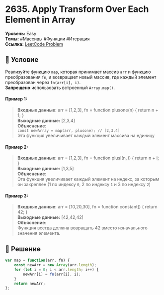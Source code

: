 # 2635. Apply Transform Over Each Element in Array

**Уровень:** Easy  
**Темы:** #Массивы #Функции #Итерация  
**Ссылка:** [LeetCode Problem](https://leetcode.com/problems/apply-transform-over-each-element-in-array/)

## 📜 Условие
Реализуйте функцию `map`, которая принимает массив `arr` и функцию преобразования `fn`, и возвращает новый массив, где каждый элемент преобразован через `fn(arr[i], i)`.  
**Запрещено** использовать встроенный `Array.map()`.

#### **Пример 1:**  
> **Входные данные:** arr = [1,2,3], fn = function plusone(n) { return n + 1; }  
> **Выходные данные:** [2,3,4]  
> **Объяснение**:  
> `const newArray = map(arr, plusone); // [2,3,4]`  
> Эта функция увеличивает каждый элемент массива на единицу  

#### **Пример 2:**  
> **Входные данные:** arr = [1,2,3], fn = function plusI(n, i) { return n + i; }  
> **Выходные данные:** [1,3,5]  
> **Объяснение**:  
> Эта функция увеличивает каждый элемент на индекс, за которым он закреплён (1 по индексу `0`, 2 по индексу `1` и 3 по индексу `2`)  

#### **Пример 3:**  
> **Входные данные:** arr = [10,20,30], fn = function constant() { return 42; }  
> **Выходные данные:** [42,42,42]  
> **Объяснение**:  
> Функция всегда должна вовращать 42 вместо изначального значения элемента.

## 🎯 Решение
```javascript
var map = function(arr, fn) {
    const newArr = new Array(arr.length);
    for (let i = 0; i < arr.length; i++) {
        newArr[i] = fn(arr[i], i);
    }
    return newArr;
};
```